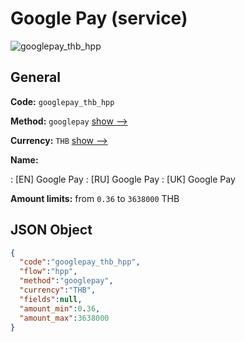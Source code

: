 
# Google Pay (service) 
![googlepay_thb_hpp](https://static.openfintech.io/payment_methods/googlepay_thb_hpp/logo.svg?w=400&c=v0.59.26#w200)  

## General 
 
**Code:** `googlepay_thb_hpp` 
 
**Method:** `googlepay` 
 [show -->](/payment-methods/googlepay/) 
 
**Currency:** `THB` [show -->](/currencies/THB/) 
 
**Name:** 
 
:	[EN] Google Pay 
:	[RU] Google Pay 
:	[UK] Google Pay 
 
**Amount limits:** from `0.36` to `3638000` THB 

## JSON Object 

```json
{
  "code":"googlepay_thb_hpp",
  "flow":"hpp",
  "method":"googlepay",
  "currency":"THB",
  "fields":null,
  "amount_min":0.36,
  "amount_max":3638000
}
```  
